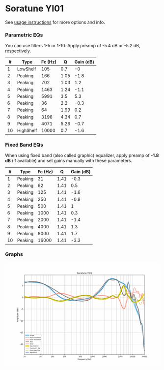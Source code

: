 # Soratune YI01
See [usage instructions](https://github.com/jaakkopasanen/AutoEq#usage) for more options and info.

### Parametric EQs
You can use filters 1-5 or 1-10. Apply preamp of -5.4 dB or -5.2 dB, respectively.

|   # | Type      |   Fc (Hz) |    Q |   Gain (dB) |
|-----|-----------|-----------|------|-------------|
|   1 | LowShelf  |       105 | 0.7  |        -0   |
|   2 | Peaking   |       166 | 1.05 |        -1.8 |
|   3 | Peaking   |       702 | 1.03 |         1.2 |
|   4 | Peaking   |      1463 | 1.24 |        -1.1 |
|   5 | Peaking   |      5991 | 3.5  |         5.3 |
|   6 | Peaking   |        36 | 2.2  |        -0.3 |
|   7 | Peaking   |        64 | 1.99 |         0.2 |
|   8 | Peaking   |      3196 | 4.34 |         0.7 |
|   9 | Peaking   |      4071 | 5.26 |        -0.7 |
|  10 | HighShelf |     10000 | 0.7  |        -1.6 |

### Fixed Band EQs
When using fixed band (also called graphic) equalizer, apply preamp of **-1.8 dB** (if available) and set gains manually with these parameters.

|   # | Type    |   Fc (Hz) |    Q |   Gain (dB) |
|-----|---------|-----------|------|-------------|
|   1 | Peaking |        31 | 1.41 |        -0.3 |
|   2 | Peaking |        62 | 1.41 |         0.5 |
|   3 | Peaking |       125 | 1.41 |        -1.6 |
|   4 | Peaking |       250 | 1.41 |        -0.9 |
|   5 | Peaking |       500 | 1.41 |         1   |
|   6 | Peaking |      1000 | 1.41 |         0.3 |
|   7 | Peaking |      2000 | 1.41 |        -1.4 |
|   8 | Peaking |      4000 | 1.41 |         1.3 |
|   9 | Peaking |      8000 | 1.41 |         1.7 |
|  10 | Peaking |     16000 | 1.41 |        -3.3 |

### Graphs
![](./Soratune%20YI01.png)

